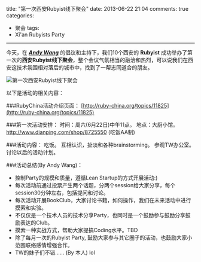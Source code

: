 title: "第一次西安Rubyist线下聚会"
date: 2013-06-22 21:04
comments: true
categories:
- 聚会
tags:
- Xi'an Rubyists Party
---

今天，在 ***[Andy Wang](http://blog.wangyaodi.com "Andy Wang")*** 的倡议和主持下，我们10个西安的 **Rubyist** 成功举办了第一次的**西安Rubyist线下聚会**，整个会议气氛相当的融洽和热烈，可以说我们在西安这技术氛围相对落后的城市中，找到了一帮志同道合的朋友。

<!-- more -->

![第一次西安Rubyist线下聚会](http://i683.photobucket.com/albums/vv200/howiehucn/MyBlogImages/Rubyists7B2C4E006B217EBF4E0B6D3B52A8008.jpg "第一次西安Rubyist线下聚会")

以下是活动的相关内容：

###RubyChina活动介绍页面：
[http://ruby-china.org/topics/11825](http://ruby-china.org/topics/11825)

###第一次活动安排：
时间：周六(6月22日)中午11点。
地点：大厨小馆。http://www.dianping.com/shop/8725550 (吃饭AA制)

###活动内容：
吃饭。
互相认识，扯淡和各种brainstorming。
参观TW办公室。
讨论以后的活动计划。

###活动总结(By Andy Wang)：

- 控制Party的规模和质量，遵循Lean Startup的方式开展活动:)
- 每次活动前通过投票产生两个话题，分两个session给大家分享，每个session30分钟左右，包括提问和讨论。
- 每次活动开展BookClub，大家讨论书籍，如何操作，我们在未来活动中进行摸索和实验。
- 不仅仅是一个技术人员的技术分享Party，也同时是一个鼓励参与鼓励分享鼓励表达的Club。
- 摸索一种实战方式，帮助大家提搞Coding水平。TBD
- 除了每月一次的Rubyist Party, 鼓励大家参与其它圈子的活动，也鼓励大家小范围联络感情增强合作。
- TW的妹子们不错…… (By 本人) lol
